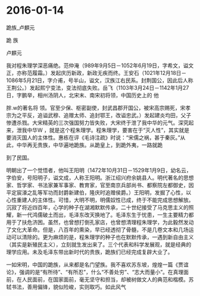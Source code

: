 # 2016-01-14

跪族_卢麒元

跪 族

卢麒元

我对程朱理学深恶痛绝。范仲淹（989年9月5日－1052年6月19日，字希文，谥文正，亦称范履霜。）发起庆历新政，新政无疾而终。王安石（1021年12月18日－1086年5月21日，字介甫，号半山，谥文，汉族江右民系。封荆国公，因此后人称王荆公。）发起熙宁变法，变法彻底失败。岳飞（1103年3月24日－1142年1月27日，字鹏举，相州汤阴人，北宋末、南宋初将领，中国历史上的 他

胖.w的著名将 领。官至少保、枢密副使，封武昌郡开国公，被宋高宗赐死，宋孝宗为之平反，追谥武穆、追赠太师、追封鄂王，改谥忠武。）发起建炎均田，父子惨遭杀戮。大宋精英的三次强国努力皆失败，大宋终于泄了我中华的元气。深究起来，泄我中华W ，就是这个程朱理学。程朱理学，要害在于“灭人性”，其实就是要消灭国人的主体性。惠栋在评《毛诗注疏》时说：“宋儒之祸，甚于秦灰。”从此，中华再无贵族，中华遍地跪族。从跪皇上，到跪外夷，一路就跪

到了民国。

明朝出了一个觉悟者，他叫王阳明（1472年10月31日－1529年1月9日，幼名云，字伯安，号阳明子，谥文成，人称王阳明。浙江绍兴府余姚县人。明代著名的思想家、哲学家、书法家兼军事家、教育家，官至南京兵部尚书、都察院左都御史，因平定宸濠之乱等军功而封爵新建伯，隆庆时追赠侯爵。）王阳明，发掘了心性，以心性重建人的主体性。可惜，大明不明，明儒奴性已成，终于不能完成思想解放。沉寂了将近四百年，心学的种子在湖湘默默传承，二十世纪接受了马克思主义的照耀，新一代鸿儒破土而出，毛泽东改天换地了。毛泽东生于忧患，一生主要精力都用于了扶危济困。虽然，也曾想打倒孔家店，也曾想清理程朱理学，为此毅然发动了文化大革命。但是，八百年的熏染，早已经透彻了骨髓，不是几卷文本和几场运动可以清除的。更为麻烦的是，程朱理学的种子也在默默传承，一遇到新自由主义（其实是新殖民主义），立刻就生发出来了。三个代表和科学发展观，就是经典的理学应用。未及毛泽东带出新时代的贵族，跪族们已经完成复辟大业了。

一如宋明，中国的跪族，从来都是名门望族。我不喜欢苏东坡，煌煌一篇《贾谊论》，强调的是“有所待”、“有所忍”，什么“不善处穷”、“志大而量小”。在真理面前，在人民面前，在国家面前，毫无坚守和担当，却被树做文人的典范和楷模。苏轼书法，善用偏锋，貌似险峻，实则取巧。如此风气
